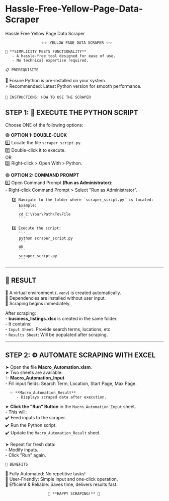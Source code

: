 # Hassle-Free-Yellow-Page-Data-Scraper
Hassle Free Yellow Page Data Scraper


~~~~~~~~~~~~~~~~~~~~~~~~~~~~~~~~~~~~~~~~~~~~~~~~~~~~~~~~~~~~~~~~~~~~~~
                ✨✨ YELLOW PAGE DATA SCRAPER ✨✨
~~~~~~~~~~~~~~~~~~~~~~~~~~~~~~~~~~~~~~~~~~~~~~~~~~~~~~~~~~~~~~~~~~~~~~

    📌 **SIMPLICITY MEETS FUNCTIONALITY**  
       - A hassle-free tool designed for ease of use.  
       - No technical expertise required.  

~~~~~~~~~~~~~~~~~~~~~~~~~~~~~~~~~~~~~~~~~~~~~~~~~~~~~~~~~~~~~~~~~~~~~~
📋 PREREQUISITE
~~~~~~~~~~~~~~~~~~~~~~~~~~~~~~~~~~~~~~~~~~~~~~~~~~~~~~~~~~~~~~~~~~~~~~
   🐍 Ensure Python is pre-installed on your system.  
   ⚡ Recommended: Latest Python version for smooth performance.  

~~~~~~~~~~~~~~~~~~~~~~~~~~~~~~~~~~~~~~~~~~~~~~~~~~~~~~~~~~~~~~~~~~~~~~
📖 INSTRUCTIONS: HOW TO USE THE SCRAPER
~~~~~~~~~~~~~~~~~~~~~~~~~~~~~~~~~~~~~~~~~~~~~~~~~~~~~~~~~~~~~~~~~~~~~~

STEP 1: 🚀 EXECUTE THE PYTHON SCRIPT  
------------------------------------  
Choose ONE of the following options:

   🟢 **OPTION 1: DOUBLE-CLICK**  
       1️⃣ Locate the file `scraper_script.py`.  
       2️⃣ Double-click it to execute.  
       OR  
       3️⃣ Right-click > Open With > Python.  

   🟢 **OPTION 2: COMMAND PROMPT**  
       1️⃣ Open Command Prompt **(Run as Administrator)**:  
          - Right-click Command Prompt > Select "Run as Administrator".  

       2️⃣ Navigate to the folder where `scraper_script.py` is located:  
          Example:  
          ```  
          cd C:\Your\Path\To\File  
          ```  

       3️⃣ Execute the script:  
          ```  
          python scraper_script.py  
          ```  
          OR  
          ```  
          scraper_script.py  
          ```  

------------------------------------  
🎯 **RESULT**  
------------------------------------  
   🔹 A virtual environment (`.venv`) is created automatically.  
   🔹 Dependencies are installed without user input.  
   🔹 Scraping begins immediately.  

   After scraping:  
      - **business_listings.xlsx** is created in the same folder.  
      - It contains:  
        - `Input Sheet`: Provide search terms, locations, etc.  
        - `Results Sheet`: Will be populated after scraping.



----------------------------------------
STEP 2: ⚙️ AUTOMATE SCRAPING WITH EXCEL
----------------------------------------

   ➤ Open the file **Macro_Automation.xlsm**.  
   ➤ Two sheets are available:  
      ✨ **Macro_Automation_Input**  
         - Fill input fields: Search Term, Location, Start Page, Max Page.  

      ✨ **Macro_Automation_Result**  
         - Displays scraped data after execution.  

   ➤ **Click the "Run" Button** in the `Macro_Automation_Input` sheet.  
      - This will:  
        ✔️ Feed inputs to the scraper.  
        ✔️ Run the Python script.  
        ✔️ Update the `Macro_Automation_Result` sheet.  

   ➤ Repeat for fresh data:  
      - Modify inputs.  
      - Click "Run" again.  

~~~~~~~~~~~~~~~~~~~~~~~~~~~~~~~~~~~~~~~~~~~~~~~~~~~~~~~~~~~~~~~~~~~~~~
🎁 BENEFITS  
~~~~~~~~~~~~~~~~~~~~~~~~~~~~~~~~~~~~~~~~~~~~~~~~~~~~~~~~~~~~~~~~~~~~~~
   🌟 Fully Automated: No repetitive tasks!  
   🌟 User-Friendly: Simple input and one-click operation.  
   🌟 Efficient & Reliable: Saves time, delivers results fast.  

~~~~~~~~~~~~~~~~~~~~~~~~~~~~~~~~~~~~~~~~~~~~~~~~~~~~~~~~~~~~~~~~~~~~~~
                   🎉 **HAPPY SCRAPING!** 🎉  
~~~~~~~~~~~~~~~~~~~~~~~~~~~~~~~~~~~~~~~~~~~~~~~~~~~~~~~~~~~~~~~~~~~~~~

